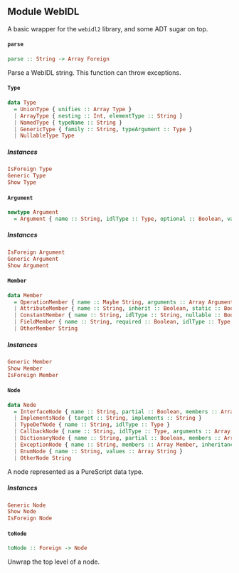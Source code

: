 ## Module WebIDL

A basic wrapper for the `webidl2` library, and some ADT sugar on top.

#### `parse`

``` purescript
parse :: String -> Array Foreign
```

Parse a WebIDL string. This function can throw exceptions.

#### `Type`

``` purescript
data Type
  = UnionType { unifies :: Array Type }
  | ArrayType { nesting :: Int, elementType :: String }
  | NamedType { typeName :: String }
  | GenericType { family :: String, typeArgument :: Type }
  | NullableType Type
```

##### Instances
``` purescript
IsForeign Type
Generic Type
Show Type
```

#### `Argument`

``` purescript
newtype Argument
  = Argument { name :: String, idlType :: Type, optional :: Boolean, variadic :: Boolean }
```

##### Instances
``` purescript
IsForeign Argument
Generic Argument
Show Argument
```

#### `Member`

``` purescript
data Member
  = OperationMember { name :: Maybe String, arguments :: Array Argument, getter :: Boolean, setter :: Boolean, creator :: Boolean, deleter :: Boolean, legacycaller :: Boolean, static :: Boolean, stringifier :: Boolean, idlType :: Type }
  | AttributeMember { name :: String, inherit :: Boolean, static :: Boolean, stringifier :: Boolean, readonly :: Boolean, idlType :: Type }
  | ConstantMember { name :: String, idlType :: String, nullable :: Boolean }
  | FieldMember { name :: String, required :: Boolean, idlType :: Type }
  | OtherMember String
```

##### Instances
``` purescript
Generic Member
Show Member
IsForeign Member
```

#### `Node`

``` purescript
data Node
  = InterfaceNode { name :: String, partial :: Boolean, members :: Array Member, inheritance :: Maybe String }
  | ImplementsNode { target :: String, implements :: String }
  | TypeDefNode { name :: String, idlType :: Type }
  | CallbackNode { name :: String, idlType :: Type, arguments :: Array Argument }
  | DictionaryNode { name :: String, partial :: Boolean, members :: Array Member, inheritance :: Maybe String }
  | ExceptionNode { name :: String, members :: Array Member, inheritance :: Maybe String }
  | EnumNode { name :: String, values :: Array String }
  | OtherNode String
```

A node represented as a PureScript data type.

##### Instances
``` purescript
Generic Node
Show Node
IsForeign Node
```

#### `toNode`

``` purescript
toNode :: Foreign -> Node
```

Unwrap the top level of a node.


